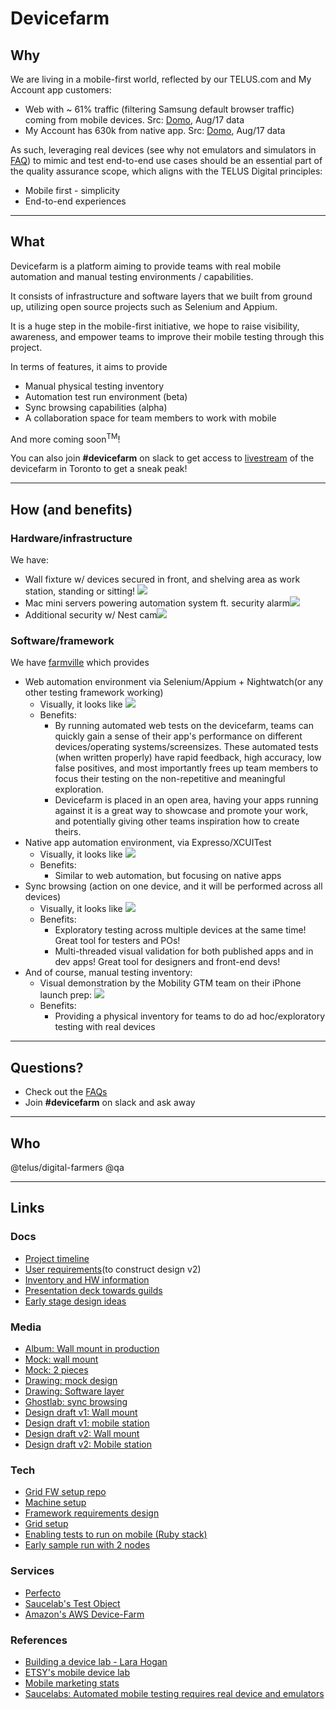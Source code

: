 # Devicefarm

## Why

We are living in a mobile-first world, reflected by our TELUS.com and My Account app customers: 

- Web with ~ 61% traffic (filtering Samsung default browser traffic) coming from mobile devices. Src: [Domo][domo: mobile vs desktop], Aug/17 data
- My Account has 630k from native app. Src: [Domo][domo:my account active user], Aug/17 data

As such, leveraging real devices (see why not emulators and simulators in [FAQ][devicefarm faq]) to mimic and test end-to-end use cases should be an essential part of the quality assurance scope, which aligns with the TELUS Digital principles:

- Mobile first - simplicity
- End-to-end experiences

---

## What

Devicefarm is a platform aiming to provide teams with real mobile automation and manual testing environments / capabilities.

It consists of infrastructure and software layers that we built from ground up, utilizing open source projects such as Selenium and Appium.

It is a huge step in the mobile-first initiative, we hope to raise visibility, awareness, and empower teams to improve their mobile testing through this project.

In terms of features, it aims to provide

- Manual physical testing inventory
- Automation test run environment (beta)
- Sync browsing capabilities (alpha)
- A collaboration space for team members to work with mobile

And more coming soon<sup>TM</sup>!

You can also join **#devicefarm** on slack to get access to [livestream][df livestream] of the devicefarm in Toronto to get a sneak peak!

---

## How (and benefits)

### Hardware/infrastructure

We have:

- Wall fixture w/ devices secured in front, and shelving area as work station, standing or sitting! ![][df media: frontview]
- Mac mini servers powering automation system ft. security alarm![][df media: servers and alarm]
- Additional security w/ Nest cam![][df media: nestcam]

### Software/framework

We have [farmville][farmville] which provides

- Web automation environment via Selenium/Appium + Nightwatch(or any other testing framework working)
  - Visually, it looks like ![][df media: webapp]
  - Benefits: 
    - By running automated web tests on the devicefarm, teams can quickly gain a sense of their app's performance on different devices/operating systems/screensizes. These automated tests (when written properly) have rapid feedback, high accuracy, low false positives, and most importantly frees up team members to focus their testing on the non-repetitive and meaningful exploration.
    - Devicefarm is placed in an open area, having your apps running against it is a great way to showcase and promote your work, and potentially giving other teams inspiration how to create theirs.
- Native app automation environment, via Expresso/XCUITest
  - Visually, it looks like ![][df media: app]
  - Benefits:
    - Similar to web automation, but focusing on native apps
- Sync browsing (action on one device, and it will be performed across all devices)
  - Visually, it looks like ![][df media: sync]
  - Benefits:
    - Exploratory testing across multiple devices at the same time! Great tool for testers and POs!
    - Multi-threaded visual validation for both published apps and in dev apps! Great tool for designers and front-end devs!
- And of course, manual testing inventory:
  - Visual demonstration by the Mobility GTM team on their iPhone launch prep: ![][df media: mobility]
  - Benefits:
    - Providing a physical inventory for teams to do ad hoc/exploratory testing with real devices

---

## Questions?

- Check out the [FAQs][devicefarm faq]
- Join **#devicefarm** on slack and ask away

---

## Who

@telus/digital-farmers @qa

---

## Links

### Docs

- [Project timeline](https://drive.google.com/open?id=1ULtbWMwvXWEm0zlySrsRdYP_oSWnj4yAufoiXFH_dQw)
- [User requirements](https://docs.google.com/document/d/1IZPupA8_tuLNRlLnf4C1DLoGfQOO-cW_4goald-9J1g)(to construct design v2)
- [Inventory and HW information](https://drive.google.com/open?id=1nu_K7_OBW4UnX5XE5O5yRrlu_5w6z7K-UpvrTWo070E)
- [Presentation deck towards guilds](https://drive.google.com/open?id=1wtiAdEhmzqcxYLyoSAQ77BVBh34UIpgPAv_dMzLoepc)
- [Early stage design ideas](https://docs.google.com/document/d/1eFVSMpoER5ShzC7Ex2_BIgULc_Ucyd2tdlTqDKGuS-4)

### Media

- [Album: Wall mount in production](https://goo.gl/photos/aVsJWxJjRwWaMLSX8)
- [Mock: wall mount](https://drive.google.com/open?id=0B-bqF6r0I5YgR0RVVVRvWHB2SEk)
- [Mock: 2 pieces](https://drive.google.com/open?id=0B-bqF6r0I5YgbnFDbmhQbmoxMzA)
- [Drawing: mock design](https://drive.google.com/open?id=0B-bqF6r0I5YgUG9ERkNIQ1BQR1k)
- [Drawing: Software layer](https://drive.google.com/open?id=0B-bqF6r0I5YgTmEtQ1BrbHBIZ2M)
- [Ghostlab: sync browsing](https://drive.google.com/open?id=0B-bqF6r0I5YgWTR6SnNCWURRYUk)
- [Design draft v1: Wall mount](https://drive.google.com/open?id=0B-bqF6r0I5YgVHFCY0JDWjZacHM)
- [Design draft v1: mobile station](https://drive.google.com/open?id=0B-bqF6r0I5YgQ3FtMmNVLS1rV1U)
- [Design draft v2: Wall mount](https://drive.google.com/open?id=0B-bqF6r0I5YgYjQ3YW5ERVhMYnd2bEhwWG5KcHRDWU5IRDRF)
- [Design draft v2: Mobile station](https://drive.google.com/open?id=0B-bqF6r0I5YgVFIxR3RxYjNpZDBhejZBSXRjS09MWHZzcUJF)

### Tech

- [Grid FW setup repo](https://github.com/telus/farmville)
- [Machine setup](https://drive.google.com/open?id=1rkqCqPDlNR_aH4zrTGWEqb-jyF8jJ6-pI1EH13hl3rA)
- [Framework requirements design](https://docs.google.com/presentation/d/1NlHf1CCi6PQ23HwIUYKgGEQcOrGelzJgb9ZKEwX21ZA)
- [Grid setup](https://drive.google.com/open?id=1CNwNHZbw8i8rchWri6SmIffWFrocuJjTcgv0wNAo8RI)
- [Enabling tests to run on mobile (Ruby stack)](https://docs.google.com/document/d/1XKPbiIAv8J9TNBvzB5itStKnPnt_vDQ3r5Qvo1XxL-U)
- [Early sample run with 2 nodes](https://drive.google.com/open?id=0B-bqF6r0I5YgWWxZa0I3dmQ3ODg)

### Services

- [Perfecto](https://www.perfectomobile.com/)
- [Saucelab's Test Object](https://app.testobject.com)
- [Amazon's AWS Device-Farm](https://aws.amazon.com/device-farm/)

### References

- [Building a device lab - Lara Hogan](https://drive.google.com/open?id=0B-bqF6r0I5YgTUtWN2FnOW5Fbk0)
- [ETSY's mobile device lab](https://codeascraft.com/2013/08/09/mobile-device-lab/)
- [Mobile marketing stats](http://www.smartinsights.com/mobile-marketing/mobile-marketing-analytics/mobile-marketing-statistics/)
- [Saucelabs: Automated mobile testing requires real device and emulators](https://drive.google.com/open?id=0B-bqF6r0I5YgZzJIaTd4OE83aXM)

[domo: mobile vs desktop]: https://telus.domo.com/page/1401343950/kpis/details/1984288719

[domo:my account active user]: https://telus.domo.com/page/818380619/kpis/details/2118611472

[devicefarm faq]: devicefarmfaq.md

[df media: frontview]: devicefarm_media/df_frontview.jpeg

[df media: servers and alarm]: devicefarm_media/server_n_alarm.jpeg

[df media: nestcam]: devicefarm_media/nestcam.jpeg

[farmville]: https://github.com/telus/farmville

[df media: webapp]: devicefarm_media/webapp.gif

[df media: app]: devicefarm_media/applandscape.gif

[df media: sync]: devicefarm_media/syncbrowse.gif

[df media: mobility]: devicefarm_media/mobility.gif

[df livestream]: https://video.nest.com/live/VujA91jdFd
